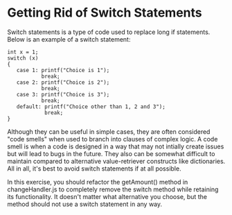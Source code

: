 # Getting Rid of Switch Statements

Switch statements is a type of code used to replace long if statements. Below is an example of a switch statement:

```text
int x = 1; 
switch (x) 
{ 
   case 1: printf("Choice is 1"); 
           break; 
   case 2: printf("Choice is 2"); 
           break; 
   case 3: printf("Choice is 3"); 
           break; 
   default: printf("Choice other than 1, 2 and 3"); 
            break;   
} 
```

Although they can be useful in simple cases, they are often considered "code smells" when used to branch into clauses of complex logic. A code smell is when a code is designed in a way that may not intially create issues but will lead to bugs in the future. They also can be somewhat difficult to maintain compared to alternative value-retriever constructs like dictionaries. All in all, it's best to avoid switch statements if at all possible.

In this exercise, you should refactor the getAmount\(\) method in changeHandler.js to completely remove the switch method while retaining its functionality. It doesn't matter what alternative you choose, but the method should not use a switch statement in any way.

